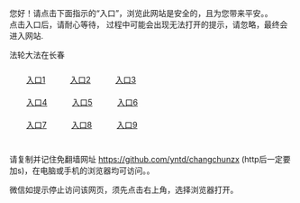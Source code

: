 您好！请点击下面指示的“入口”，浏览此网站是安全的，且为您带来平安。。 <br/>
点击入口后，请耐心等待， 过程中可能会出现无法打开的提示，请忽略，最终会进入网站. </br>

法轮大法在长春<br/>
<div style="padding:10px"><a style="margin:20px" target="_blank" href="https://d10zy6kbsf0n7p.cloudfront.net/2Qpsp?pguxsdrl" id="ccLink1" rel="nofollow">入口1</a> <a target="_blank" style="margin:20px" href="https://d31ofdgo1j2h6f.cloudfront.net/2Qpsp?vhpwjxvw" id="ccLink2" rel="nofollow">入口2</a> <a style="margin:20px" target="_blank" href="https://d2ybarfwycpyai.cloudfront.net/2Qpsp?jawrn" id="ccLink3" rel="nofollow">入口3</a></div>

<div style="padding:10px" ><a style="margin:20px" target="_blank" href="https://d10zy6kbsf0n7p.cloudfront.net/2Qpsp?pguxsdrl" id="ccLink4" rel="nofollow">入口4</a> <a style="margin:20px" href="https://d31ofdgo1j2h6f.cloudfront.net/2Qpsp?vhpwjxvw" target="_blank" id="ccLink5" rel="nofollow">入口5</a> <a style="margin:20px" href="https://d2ybarfwycpyai.cloudfront.net/2Qpsp?jawrn" target="_blank" id="ccLink6" rel="nofollow">入口6</a></div>

<div style="padding:10px"><a style="margin:20px" target="_blank" href="https://d10zy6kbsf0n7p.cloudfront.net/2Qpsp?pguxsdrl" id="ccLink7" rel="nofollow">入口7</a> <a style="margin:20px" href="https://d31ofdgo1j2h6f.cloudfront.net/2Qpsp?vhpwjxvw" target="_blank" id="ccLink8" rel="nofollow">入口8</a> <a style="margin:20px" target="_blank" href="https://d2ybarfwycpyai.cloudfront.net/2Qpsp?jawrn" id="ccLink9" rel="nofollow">入口9</a></div>

<br/>



请复制并记住免翻墙网址 https://github.com/yntd/changchunzx (http后一定要加s)，在电脑或手机的浏览器均可访问。。<br/>

微信如提示停止访问该网页，须先点击右上角，选择浏览器打开。
